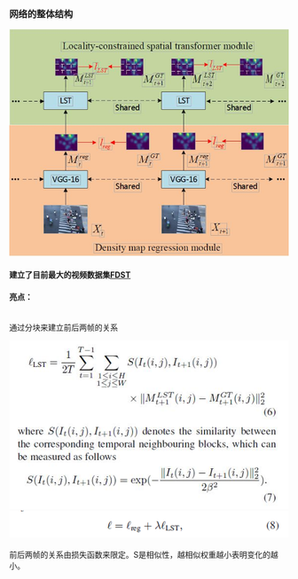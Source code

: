 ### 网络的整体结构
<center>
    <img src="https://github.com/caiyiqing/Awesome_readpapers/blob/master/Crowd_Counting/LST/1.jpg">
</center>

#### 建立了目前最大的视频数据集[FDST](https://github.com/sweetyy83/Lstn_fdst_dataset)
#### 亮点：
<br>通过分块来建立前后两帧的关系
<center>
    <img src="https://github.com/caiyiqing/Awesome_readpapers/blob/master/Crowd_Counting/LST/2.jpg">
</center>
<center>
    <img src="https://github.com/caiyiqing/Awesome_readpapers/blob/master/Crowd_Counting/LST/3.png">
</center>
<br>前后两帧的关系由损失函数来限定。S是相似性，越相似权重越小表明变化的越小。

